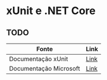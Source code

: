 # xUnit e .NET Core

## TODO


| Fonte | Link |
| ----- | ---- |
| Documentação xUnit | [Link](https://xunit.net/docs/getting-started/netcore/cmdline) |
| Documentação Microsoft | [Link](https://docs.microsoft.com/en-us/dotnet/core/testing/unit-testing-with-dotnet-test) |

